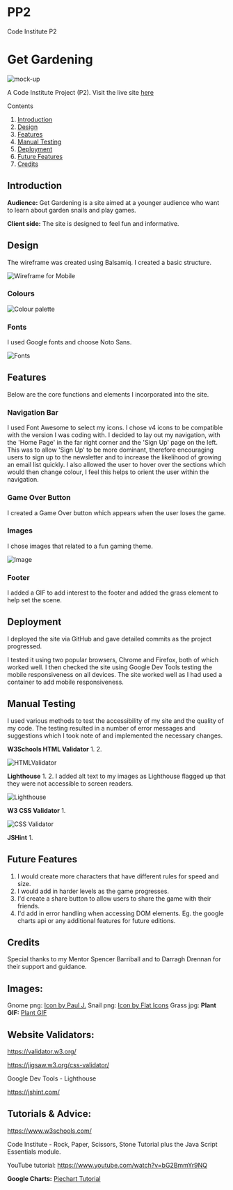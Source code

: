 # PP2
Code Institute P2

# Get Gardening
![mock-up]( tba)

A Code Institute Project (P2). Visit the live site [here](https://katherine-holland.github.io/PP2-Get-Gardening/)

Contents
1. [Introduction](#introduction)
2. [Design](#design)
3. [Features](#features)
4. [Manual Testing](#testing)
6. [Deployment](#deployment)
6. [Future Features](#future)
7. [Credits](#credits) 

## Introduction
**Audience:**
Get Gardening is a site aimed at a younger audience who want to learn about garden snails and play games.

**Client side:**
The site is designed to feel fun and informative.

## Design
The wireframe was created using Balsamiq. I created a basic structure.

![Wireframe for Mobile](assets/images/wireframe.png)

### Colours


![Colour palette](assets/images/palette.png)

### Fonts
I used Google fonts and choose Noto Sans.

![Fonts](assets/images/fonts.png)

## Features
Below are the core functions and elements I incorporated into the site.

### Navigation Bar
I used Font Awesome to select my icons. I chose v4 icons to be compatible with the version I was coding with.
I decided to lay out my navigation, with the 'Home Page' in the far right corner and the 'Sign Up' page on the left. This was to allow 'Sign Up' to be more dominant, therefore encouraging users to sign up to the newsletter and to increase the likelihood of growing an email list quickly.
I also allowed the user to hover over the sections which would then change colour, I feel this helps to orient the user within the navigation.

### Game Over Button
I created a Game Over button which appears when the user loses the game.

### Images
I chose images that related to a fun gaming theme.

![Image](assets/images/gnome.png)

### Footer
I added a GIF to add interest to the footer and added the grass element to help set the scene.

## Deployment
I deployed the site via GitHub and gave detailed commits as the project progressed.

I tested it using two popular browsers, Chrome and Firefox, both of which worked well.
I then checked the site using Google Dev Tools testing the mobile responsiveness on all devices. The site worked well as I had used a container to add mobile responsiveness.

## Manual Testing
I used various methods to test the accessibility of my site and the quality of my code. The testing resulted in a number of error messages and suggestions which I took note of and implemented the necessary changes.

**W3Schools HTML Validator**
1. 
2. 

![HTMLValidator](assets/images/htmlvalidator.png)

**Lighthouse**
1. 
2. I added alt text to my images as Lighthouse flagged up that they were not accessible to screen readers.

![Lighthouse](assets/images/lighthouse.png)

**W3 CSS Validator**
1. 

![CSS Validator](assets/images/cssvalidation.png)

**JSHint**
1. 

## Future Features
1. I would create more characters that have different rules for speed and size.
2. I would add in harder levels as the game progresses. 
3. I'd create a share button to allow users to share the game with their friends.
4. I'd add in error handling when accessing DOM elements. Eg. the google charts api or any additional features for future editions.

## Credits
Special thanks to my Mentor Spencer Barriball and to Darragh Drennan for their support and guidance.

## Images:

Gnome png:  <a href="https://www.freepik.com/icon/christmas_10713384#fromView=search&page=2&position=91&uuid=f299468d-611a-472c-b1b4-3052a8f5781e">Icon by Paul J.</a>
Snail png: <a href="https://www.freepik.com/icon/snail_1998793#fromView=search&page=1&position=94&uuid=ac283b6e-e3a3-4246-b66f-a6583c5d678e">Icon by Flat Icons</a>
Grass jpg: 
**Plant GIF:**
<a href="https://lottiefiles.com/animations/plants-cGXbczhsoL?from=search">Plant GIF</a>

## Website Validators:
https://validator.w3.org/

https://jigsaw.w3.org/css-validator/

Google Dev Tools - Lighthouse

https://jshint.com/

## Tutorials & Advice:
https://www.w3schools.com/

Code Institute - Rock, Paper, Scissors, Stone Tutorial plus the Java Script Essentials module.

YouTube tutorial: https://www.youtube.com/watch?v=bG2BmmYr9NQ

**Google Charts:**
<a href="https://developers.google.com/chart/interactive/docs/quick_start">Piechart Tutorial</a> 
